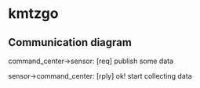 # kmtzgo

## Communication diagram

command_center->sensor: [req] publish some data

sensor->command_center: [rply] ok! start collecting data